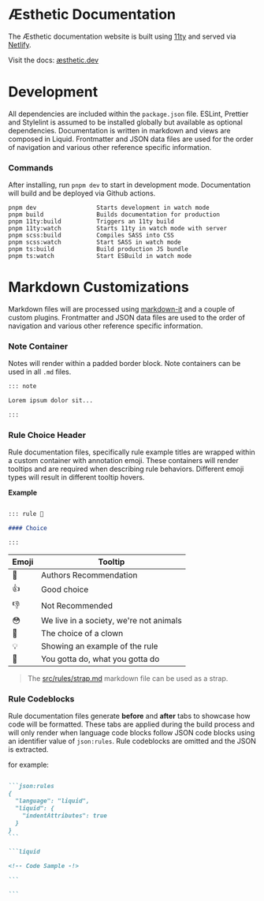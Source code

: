 # Æsthetic Documentation

The Æsthetic documentation website is built using [11ty](https://www.11ty.dev/docs/) and served via [Netlify](https://netlify.com/).

Visit the docs: [æsthetic.dev](https://æsthetic.dev)

# Development

All dependencies are included within the `package.json` file. ESLint, Prettier and Stylelint is assumed to be installed globally but available as optional dependencies. Documentation is written in markdown and views are composed in Liquid. Frontmatter and JSON data files are used for the order of navigation and various other reference specific information.

### Commands

After installing, run `pnpm dev` to start in development mode. Documentation will build and be deployed via Github actions.

```cli
pnpm dev                 Starts development in watch mode
pnpm build               Builds documentation for production
pnpm 11ty:build          Triggers an 11ty build
pnpm 11ty:watch          Starts 11ty in watch mode with server
pnpm scss:build          Compiles SASS into CSS
pnpm scss:watch          Start SASS in watch mode
pnpm ts:build            Build production JS bundle
pnpm ts:watch            Start ESBuild in watch mode
```

# Markdown Customizations

Markdown files will are processed using [markdown-it](https://github.com/markdown-it/markdown-it) and a couple of custom plugins. Frontmatter and JSON data files are used to the order of navigation and various other reference specific information.

### Note Container

Notes will render within a padded border block. Note containers can be used in all `.md` files.

```md
::: note

Lorem ipsum dolor sit...

:::
```

### Rule Choice Header

Rule documentation files, specifically rule example titles are wrapped within a custom container with annotation emoji. These containers will render tooltips and are required when describing rule behaviors. Different emoji types will result in different tooltip hovers.

**Example**

<!--prettier-ignore-->
```md

::: rule 🙌

#### Choice

:::

```

| Emoji | Tooltip                                 |
| ----- | --------------------------------------- |
| 🙌    | Authors Recommendation                  |
| 👍    | Good choice                             |
| 👎    | Not Recommended                         |
| 😳    | We live in a society, we're not animals |
| 🤡    | The choice of a clown                   |
| 💡    | Showing an example of the rule          |
| 🧐    | You gotta do, what you gotta do         |

> The [src/rules/strap.md](#) markdown file can be used as a strap.

### Rule Codeblocks

Rule documentation files generate **before** and **after** tabs to showcase how code will be formatted. These tabs are applied during the build process and will only render when language code blocks follow JSON code blocks using an identifier value of `json:rules`. Rule codeblocks are omitted and the JSON is extracted.

for example:

<!--prettier-ignore-->
````md

```json:rules
{
  "language": "liquid",
  "liquid": {
    "indentAttributes": true
  }
}
```

```liquid

<!-- Code Sample -!>

```

```









